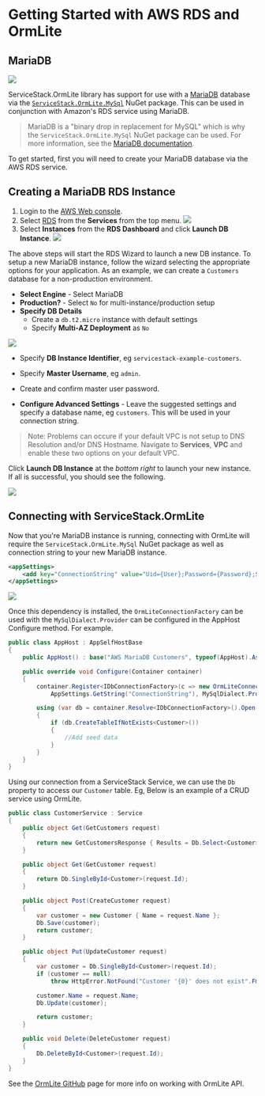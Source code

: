 # Getting Started with AWS RDS and OrmLite
## MariaDB

![](https://github.com/ServiceStack/Assets/raw/master/img/aws/rds-mariadb-powered-by-aws.png)

ServiceStack.OrmLite library has support for use with a [MariaDB](https://mariadb.org/) database via the [`ServiceStack.OrmLite.MySql`](https://www.nuget.org/packages/ServiceStack.OrmLite.MySql/) NuGet package. This can be used in conjunction with Amazon's RDS service using MariaDB.
> MariaDB is a "binary drop in replacement for MySQL" which is why the `ServiceStack.OrmLite.MySql` NuGet package can be used. For more information, see the [MariaDB documentation](https://mariadb.com/kb/en/mariadb/mariadb-vs-mysql-compatibility/).

To get started, first you will need to create your MariaDB database via the AWS RDS service.

## Creating a MariaDB RDS Instance

1. Login to the [AWS Web console](https://console.aws.amazon.com/console/home).
2. Select [RDS](https://console.aws.amazon.com/rds/home) from the **Services** from the top menu.
![](https://raw.githubusercontent.com/ServiceStack/Assets/master/img/aws/aws-rds-menu.png)
3. Select **Instances** from the **RDS Dashboard** and click **Launch DB Instance**.
![](https://raw.githubusercontent.com/ServiceStack/Assets/master/img/aws/launch-db-dashboard.png)

The above steps will start the RDS Wizard to launch a new DB instance. To setup a new MariaDB instance, follow the wizard selecting the appropriate options for your application. As an example, we can create a `Customers` database for a non-production environment.

- **Select Engine** - Select MariaDB
- **Production?** - Select `No` for multi-instance/production setup
- **Specify DB Details** 
    - Create a `db.t2.micro` instance with default settings
    - Specify **Multi-AZ Deployment** as `No`

![](https://raw.githubusercontent.com/ServiceStack/Assets/master/img/aws/mariadb-default-details.png)

- Specify **DB Instance Identifier**, eg `servicestack-example-customers`.
- Specify **Master Username**, eg `admin`.
- Create and confirm master user password.

- **Configure Advanced Settings** - Leave the suggested settings and specify a database name, eg `customers`. This will be used in your connection string.

> Note: Problems can occure if your default VPC is not setup to DNS Resolution and/or DNS Hostname. Navigate to **Services**, **VPC** and enable these two options on your default VPC.

Click **Launch DB Instance** at the *bottom right* to launch your new instance. If all is successful, you should see the following.

![](https://github.com/ServiceStack/Assets/raw/master/img/aws/create-db-success.png)

## Connecting with ServiceStack.OrmLite
Now that you're MariaDB instance is running, connecting with OrmLite will require the `ServiceStack.OrmLite.MySql` NuGet package as well as connection string to your new MariaDB instance.

``` xml
<appSettings>
    <add key="ConnectionString" value="Uid={User};Password={Password};Server={EndpointUrl};Port={EndpointPort};Database=customers" />   
</appSettings>
```
![](https://raw.githubusercontent.com/ServiceStack/Assets/master/img/aws/nuget-install-mysql.png)

Once this dependency is installed, the `OrmLiteConnectionFactory` can be used with the `MySqlDialect.Provider` can be configured in the AppHost Configure method. For example.

``` csharp
public class AppHost : AppSelfHostBase
{
    public AppHost() : base("AWS MariaDB Customers", typeof(AppHost).Assembly) {}

    public override void Configure(Container container)
    {
        container.Register<IDbConnectionFactory>(c => new OrmLiteConnectionFactory(
            AppSettings.GetString("ConnectionString"), MySqlDialect.Provider));

        using (var db = container.Resolve<IDbConnectionFactory>().Open())
        {
            if (db.CreateTableIfNotExists<Customer>())
            {
                //Add seed data
            }
        }
    }
}

```

Using our connection from a ServiceStack Service, we can use the `Db` property to access our `Customer` table. Eg, Below is an example of a CRUD service using OrmLite.

``` csharp
public class CustomerService : Service
{
    public object Get(GetCustomers request)
    {
        return new GetCustomersResponse { Results = Db.Select<Customer>() };
    }

    public object Get(GetCustomer request)
    {
        return Db.SingleById<Customer>(request.Id);
    }

    public object Post(CreateCustomer request)
    {
        var customer = new Customer { Name = request.Name };
        Db.Save(customer);
        return customer;
    }

    public object Put(UpdateCustomer request)
    {
        var customer = Db.SingleById<Customer>(request.Id);
        if (customer == null)
            throw HttpError.NotFound("Customer '{0}' does not exist".Fmt(request.Id));

        customer.Name = request.Name;
        Db.Update(customer);

        return customer;
    }

    public void Delete(DeleteCustomer request)
    {
        Db.DeleteById<Customer>(request.Id);
    }
}
```

See the [OrmLite GitHub](https://github.com/ServiceStack/ServiceStack.OrmLite#api-examples) page for more info on working with OrmLite API.